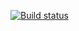 [![Build status](https://ci.appveyor.com/api/projects/status/9its43nap3mo904f/branch/main?svg=true)](https://ci.appveyor.com/project/smileofgrief/aqa-2-1/branch/main)
